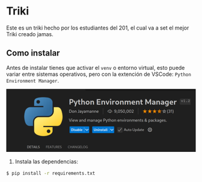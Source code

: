 # Triki

Este es un triki hecho por los estudiantes del 201, el cual va a set el mejor Triki creado jamas.

## Como instalar

Antes de instalar tienes que activar el `venv` o entorno virtual, esto puede variar entre sistemas operativos, pero con la extención de VSCode: `Python Environment Manager`.

![alt text](image.png)

1) Instala las dependencias:

```sh
$ pip install -r requirements.txt
```
